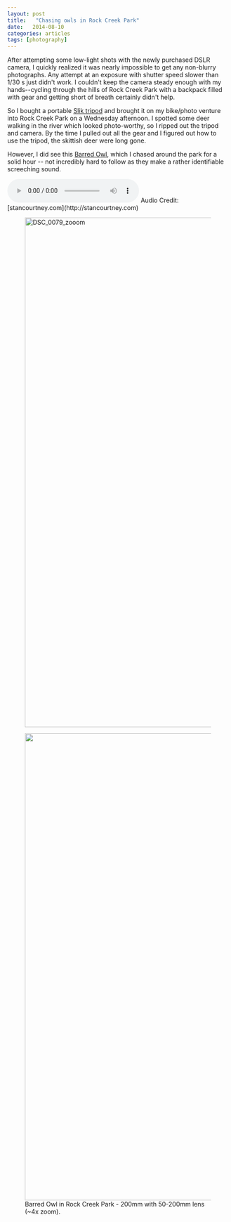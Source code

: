 ```yaml
---
layout: post
title:   "Chasing owls in Rock Creek Park"
date:   2014-08-10
categories: articles
tags: [photography]
---
```


After attempting some low-light shots with the newly purchased DSLR camera, I quickly realized
it was nearly impossible to get any non-blurry photographs.  Any attempt at an exposure with 
shutter speed slower than 1/30 s just didn't work. I couldn't keep the camera steady enough
with my hands--cycling through the hills of Rock Creek Park with a backpack filled with 
gear and getting short of breath certainly didn't help.

So I bought a portable [Slik tripod](http://www.adorama.com/SLSP2BGM.html) 
and brought it on my bike/photo
venture into Rock Creek Park on a Wednesday afternoon.  I spotted some deer walking in the river which
looked photo-worthy, so I ripped out the tripod and camera.  By the time I pulled out 
all the gear and I figured out how to use the tripod, the skittish deer were long gone.

However, I did see this [Barred Owl](http://en.wikipedia.org/wiki/Barred_owl), which 
I chased around the park for a solid hour -- not incredibly hard to follow as they
make a rather identifiable screeching sound.

<audio controls>
	 <source src="http://www.stancourtney.com/sounds/birds/Barred%20Owl/2009.05.07_Barred_Owl_01.mp3" type="audio/wav">
	<embed src="http://www.stancourtney.com/sounds/birds/Barred%20Owl/2009.05.07_Barred_Owl_01.mp3">
</audio>
Audio Credit: [stancourtney.com](http://stancourtney.com)

<figure>
	<a href="https://farm6.staticflickr.com/5592/14870238714_92fb191c7c_h.jpg" title="Barred Owl"><img src="https://farm6.staticflickr.com/5592/14870238714_92fb191c7c_h.jpg" width="1600" height="1161" alt="DSC_0079_zooom"></a>
</figure>

<figure>
	<a href="https://farm4.staticflickr.com/3865/14846729186_c34a69367c_h.jpg" title="Barred Owl"><img src="https://farm4.staticflickr.com/3865/14846729186_c34a69367c_h.jpg" width="1600" height="1064"></a>
	<figcaption>Barred Owl in Rock Creek Park - 200mm with 50-200mm lens (~4x zoom).</figcaption>
</figure>




